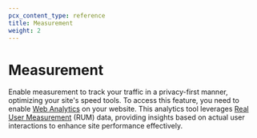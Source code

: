 ```yaml
---
pcx_content_type: reference
title: Measurement
weight: 2
---
```


# Measurement 

Enable measurement to track your traffic in a privacy-first manner, optimizing your site's speed tools. To access this feature, you need to enable [Web Analytics](/web-analytics/) on your website. This analytics tool leverages [Real User Measurement](/speed/speed-test/run-speed-test/#enable-real-user-monitoring-rum) (RUM) data, providing insights based on actual user interactions to enhance site performance effectively.
